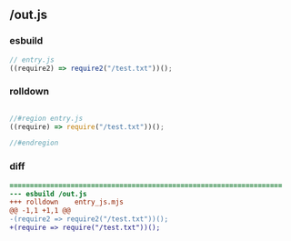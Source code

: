 ## /out.js
### esbuild
```js
// entry.js
((require2) => require2("/test.txt"))();
```
### rolldown
```js

//#region entry.js
((require) => require("/test.txt"))();

//#endregion

```
### diff
```diff
===================================================================
--- esbuild	/out.js
+++ rolldown	entry_js.mjs
@@ -1,1 +1,1 @@
-(require2 => require2("/test.txt"))();
+(require => require("/test.txt"))();

```
